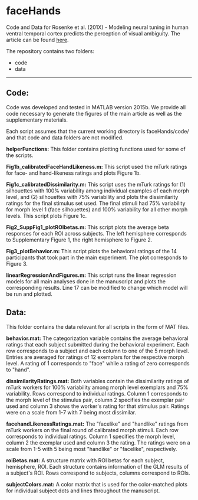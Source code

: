 # faceHands
Code and Data for Rosenke et al. (201X) - Modeling neural tuning in human ventral temporal cortex predicts the perception of visual ambiguity. The article can be found [here](https://doi.org/10.1101/460337).


The repository contains two folders:
- code 
- data

________________

## Code:
Code was developed and tested in MATLAB version 2015b.
We provide all code necessary to generate the figures of the main article as well as the supplementary materials.

Each script assumes that the current working directory is faceHands/code/ and that code and data folders are not modified.

**helperFunctions:** This folder contains plotting functions used for some of the scripts.

**Fig1b_calibratedFaceHandLikeness.m:** This script used the mTurk ratings for face- and hand-likeness ratings and plots Figure 1b.

**Fig1c_calibratedDissimilarity.m:** This script uses the mTurk ratings for (1) silhouettes with 100% variability among individual examples of each morph level, and (2) silhouettes with 75% variability and plots the dissimilarity ratings for the final stimulus set used. The final stimuli had 75% variability for morph level 1 (face silhouettes) and 100% variability for all other morph levels. This script plots Figure 1c.

**Fig2_SuppFig1_plotROIbetas.m:** This script plots the average beta responses for each ROI across subjects. The left hemisphere corresponds to Supplementary Figure 1, the right hemisphere to Figure 2.

**Fig3_plotBehavior.m:** This script plots the behavioral ratings of the 14 participants that took part in the main experiment. The plot corresponds to Figure 3.

**linearRegressionAndFigures.m:** This script runs the linear regression models for all main analyses done in the manuscript and plots the corresponding results. Line 17 can be modified to change which model will be run and plotted.


## Data:
This folder contains the data relevant for all scripts in the form of MAT files.

**behavior.mat:** The categorization variable contains the average behavioral ratings that each subject submitted during the behavioral experiment. Each row corresponds to a subject and each column to one of the 5 morph level. Entries are averaged for ratings of 12 exemplars for the respective morph level. A rating of 1 corresponds to "face" while a rating of zero corresponds to "hand".

**dissimilarityRatings.mat:** Both variables contain the dissimilarity ratings of mTurk workers for 100% variability among morph level exemplars and 75% variability. Rows correspond to individual ratings. Column 1 corresponds to the morph level of the stimulus pair, column 2 specifies the exemplar pair used and column 3 shows the worker's rating for that stimulus pair. Ratings were on a scale from 1-7 with 7 being most dissimilar.

**facehandLikenessRatings.mat:** The "facelike" and "handlike" ratings from mTurk workers on the final round of calibrated morph stimuli. Each row corresponds to individual ratings. Column 1 specifies the morph level, column 2 the exemplar used and column 3 the rating. The ratings were on a scale from 1-5 with 5 being most "handlike" or "facelike", respectively.

**roiBetas.mat:** A structure matrix with ROI betas for each subject, hemisphere, ROI. Each structure contains information of the GLM results of a subject's ROI. Rows correspond to subjects, columns correspond to ROIs.

**subjectColors.mat:** A color matrix that is used for the color-matched plots for individual subject dots and lines throughout the manuscript. 
